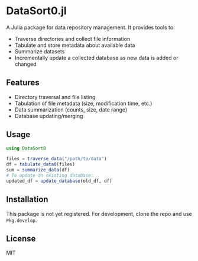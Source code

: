 # DataSort0.jl

A Julia package for data repository management. It provides tools to:
- Traverse directories and collect file information
- Tabulate and store metadata about available data
- Summarize datasets
- Incrementally update a collected database as new data is added or changed

## Features
- Directory traversal and file listing
- Tabulation of file metadata (size, modification time, etc.)
- Data summarization (counts, size, date range)
- Database updating/merging

## Usage
```julia
using DataSort0

files = traverse_data("/path/to/data")
df = tabulate_data0(files)
sum = summarize_data(df)
# To update an existing database:
updated_df = update_database(old_df, df)
```

## Installation
This package is not yet registered. For development, clone the repo and use `Pkg.develop`.

## License
MIT
